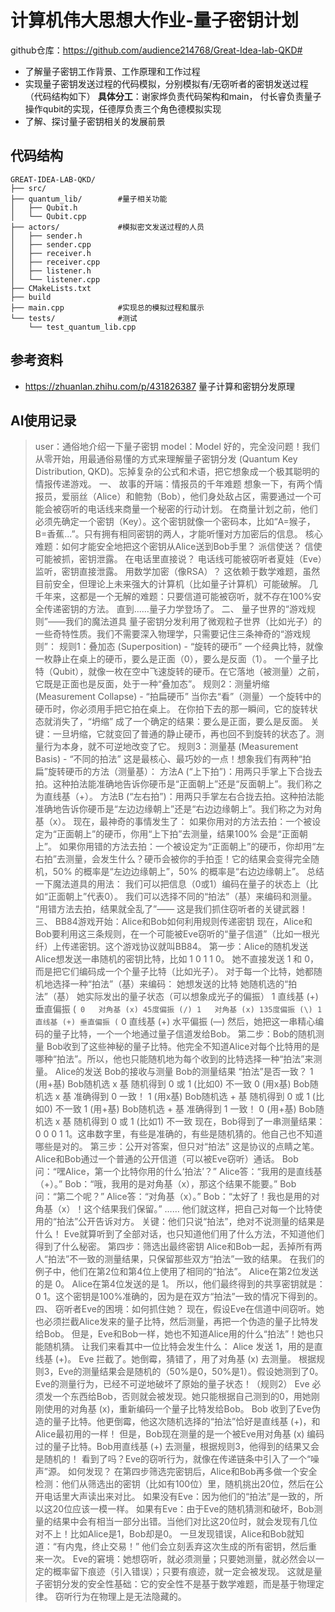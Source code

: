 # 计算机伟大思想大作业-量子密钥计划

github仓库：https://github.com/audience214768/Great-Idea-lab-QKD#


- 了解量子密钥工作背景、工作原理和工作过程
- 实现量子密钥发送过程的代码模拟，分别模拟有/无窃听者的密钥发送过程（代码结构如下）
**具体分工**：谢家烨负责代码架构和main， 付长睿负责量子操作qubit的实现，任德厚负责三个角色德模拟实现
- 了解、探讨量子密钥相关的发展前景



## 代码结构
```
GREAT-IDEA-LAB-QKD/
├── src/
├── quantum_lib/        #量子相关功能
│   ├── Qubit.h
│   └── Qubit.cpp
├── actors/             #模拟密文发送过程的人员
│   ├── sender.h
│   ├── sender.cpp 
│   ├── receiver.h 
│   ├── receiver.cpp
│   ├── listener.h
│   └── listener.cpp
├── CMakeLists.txt
├── build
├── main.cpp            #实现总的模拟过程和展示
└── tests/              #测试
    └── test_quantum_lib.cpp
```

## 参考资料

- https://zhuanlan.zhihu.com/p/431826387 量子计算和密钥分发原理

## AI使用记录
>user：通俗地介绍一下量子密钥
 model：Model
好的，完全没问题！我们从零开始，用最通俗易懂的方式来理解量子密钥分发 (Quantum Key Distribution, QKD)。忘掉复杂的公式和术语，把它想象成一个极其聪明的情报传递游戏。
一、 故事的开端：情报员的千年难题
想象一下，有两个情报员，爱丽丝（Alice）和鲍勃（Bob），他们身处敌占区，需要通过一个可能会被窃听的电话线来商量一个秘密的行动计划。
在商量计划之前，他们必须先确定一个密钥（Key）。这个密钥就像一个密码本，比如“A=猴子，B=香蕉...”。只有拥有相同密钥的两人，才能听懂对方加密后的信息。
核心难题：如何才能安全地把这个密钥从Alice送到Bob手里？
派信使送？ 信使可能被抓，密钥泄露。
在电话里直接说？ 电话线可能被窃听者夏娃（Eve）监听，密钥直接泄露。
用数学加密（像RSA）？ 这依赖于数学难题，虽然目前安全，但理论上未来强大的计算机（比如量子计算机）可能破解。
几千年来，这都是一个无解的难题：只要信道可能被窃听，就不存在100%安全传递密钥的方法。
直到……量子力学登场了。
二、 量子世界的“游戏规则”——我们的魔法道具
量子密钥分发利用了微观粒子世界（比如光子）的一些奇特性质。我们不需要深入物理学，只需要记住三条神奇的“游戏规则”：
规则1：叠加态 (Superposition) - “旋转的硬币”
一个经典比特，就像一枚静止在桌上的硬币，要么是正面（0），要么是反面（1）。
一个量子比特（Qubit），就像一枚在空中飞速旋转的硬币。在它落地（被测量）之前，它既是正面也是反面，处于一种“叠加态”。
规则2：测量坍缩 (Measurement Collapse) - “拍扁硬币”
当你去“看”（测量）一个旋转中的硬币时，你必须用手把它拍在桌上。
在你拍下去的那一瞬间，它的旋转状态就消失了，“坍缩” 成了一个确定的结果：要么是正面，要么是反面。
关键：一旦坍缩，它就变回了普通的静止硬币，再也回不到旋转的状态了。测量行为本身，就不可逆地改变了它。
规则3：测量基 (Measurement Basis) - “不同的拍法”
这是最核心、最巧妙的一点！想象我们有两种“拍扁”旋转硬币的方法（测量基）：
方法A (“上下拍”)：用两只手掌上下合拢去拍。这种拍法能准确地告诉你硬币是“正面朝上”还是“反面朝上”。我们称之为直线基（+）。
方法B (“左右拍”)：用两只手掌左右合拢去拍。这种拍法能准确地告诉你硬币是“左边边缘朝上”还是“右边边缘朝上”。我们称之为对角基（x）。
现在，最神奇的事情发生了：
如果你用对的方法去拍：一个被设定为“正面朝上”的硬币，你用“上下拍”去测量，结果100% 会是“正面朝上”。
如果你用错的方法去拍：一个被设定为“正面朝上”的硬币，你却用“左右拍”去测量，会发生什么？硬币会被你的手拍歪！它的结果会变得完全随机，50% 的概率是“左边边缘朝上”，50% 的概率是“右边边缘朝上”。
总结一下魔法道具的用法：
我们可以把信息（0或1）编码在量子的状态上（比如“正面朝上”代表0）。
我们可以选择不同的“拍法”（基）来编码和测量。
“用错方法去拍，结果就全乱了”—— 这是我们抓住窃听者的关键武器！
三、 BB84游戏开始：Alice和Bob如何利用规则传递密钥
现在，Alice和Bob要利用这三条规则，在一个可能被Eve窃听的“量子信道”（比如一根光纤）上传递密钥。这个游戏协议就叫BB84。
第一步：Alice的随机发送
Alice想发送一串随机的密钥比特，比如 1 0 1 1 0。
她不直接发送 1 和 0，而是把它们编码成一个个量子比特（比如光子）。
对于每一个比特，她都随机地选择一种“拍法”（基）来编码：
她想发送的比特	她随机选的“拍法”（基）	她实际发出的量子状态（可以想象成光子的偏振）
1	直线基 (+)	垂直偏振 (`
0	对角基 (x)	45度偏振 (/)
1	对角基 (x)	135度偏振 (\)
1	直线基 (+)	垂直偏振 (`
0	直线基 (+)	水平偏振 (—)
然后，她把这一串精心编码的量子比特，一个一个地通过量子信道发给Bob。
第二步：Bob的随机测量
Bob收到了这些神秘的量子比特。他完全不知道Alice对每个比特用的是哪种“拍法”。所以，他也只能随机地为每个收到的比特选择一种“拍法”来测量。
Alice的发送	Bob的接收与测量	Bob的测量结果	“拍法”是否一致？
1 (用+基)	Bob随机选 x 基	随机得到 0 或 1 (比如0)	不一致
0 (用x基)	Bob随机选 x 基	准确得到 0	一致！
1 (用x基)	Bob随机选 + 基	随机得到 0 或 1 (比如0)	不一致
1 (用+基)	Bob随机选 + 基	准确得到 1	一致！
0 (用+基)	Bob随机选 x 基	随机得到 0 或 1 (比如1)	不一致
现在，Bob得到了一串测量结果：0 0 0 1 1。这串数字里，有些是准确的，有些是随机猜的。他自己也不知道哪些是对的。
第三步：公开对答案，但只对“拍法”
这是协议的点睛之笔。Alice和Bob通过一个普通的公开信道（可以被Eve窃听）通话。
Bob问：“嘿Alice，第一个比特你用的什么‘拍法’？”
Alice答：“我用的是直线基（+）。”
Bob：“哦，我用的是对角基（x），那这个结果不能要。”
Bob问：“第二个呢？”
Alice答：“对角基（x）。”
Bob：“太好了！我也是用的对角基（x）！这个结果我们保留。”
……
他们就这样，把自己对每一个比特使用的“拍法”公开告诉对方。
关键：他们只说“拍法”，绝对不说测量的结果是什么！ Eve就算听到了全部对话，也只知道他们用了什么方法，不知道他们得到了什么秘密。
第四步：筛选出最终密钥
Alice和Bob一起，丢掉所有两人“拍法”不一致的测量结果，只保留那些双方“拍法”一致的结果。
在我们的例子中，他们在第2位和第4位上使用了相同的“拍法”。
Alice在第2位发送的是 0。
Alice在第4位发送的是 1。
所以，他们最终得到的共享密钥就是：0 1。这个密钥是100%准确的，因为是在双方“拍法”一致的情况下得到的。
四、 窃听者Eve的困境：如何抓住她？
现在，假设Eve在信道中间窃听。她也必须拦截Alice发来的量子比特，然后测量，再把一个伪造的量子比特发给Bob。
但是，Eve和Bob一样，她也不知道Alice用的什么“拍法”！她也只能随机猜。
让我们来看其中一位比特会发生什么：
Alice 发送 1，用的是直线基 (+)。
Eve 拦截了。她倒霉，猜错了，用了对角基 (x) 去测量。
根据规则3，Eve的测量结果会是随机的（50%是0，50%是1）。假设她测到了0。
Eve的测量行为，已经不可逆地破坏了原始的量子状态！（规则2）
Eve 必须发一个东西给Bob，否则就会被发现。她只能根据自己测到的0，用她刚刚使用的对角基 (x)，重新编码一个量子比特发给Bob。
Bob 收到了Eve伪造的量子比特。他更倒霉，他这次随机选择的“拍法”恰好是直线基 (+)，和Alice最初用的一样！
但是，Bob现在测量的是一个被Eve用对角基 (x) 编码过的量子比特。Bob用直线基 (+) 去测量，根据规则3，他得到的结果又会是随机的！
看到了吗？Eve的窃听行为，就像在传递链条中引入了一个“噪声”源。
如何发现？
在第四步筛选完密钥后，Alice和Bob再多做一个安全检测：他们从筛选出的密钥（比如有100位）里，随机挑出20位，然后在公开电话里大声读出来对比。
如果没有Eve：因为他们的“拍法”是一致的，所以这20位应该一模一样。
如果有Eve：由于Eve的随机猜测和破坏，Bob测量的结果中会有相当一部分出错。当他们对比这20位时，就会发现有几位对不上！比如Alice是1，Bob却是0。
一旦发现错误，Alice和Bob就知道：“有内鬼，终止交易！” 他们会立刻丢弃这次生成的所有密钥，然后重来一次。
Eve的窘境：她想窃听，就必须测量；只要她测量，就必然会以一定的概率留下痕迹（引入错误）；只要有痕迹，就一定会被发现。
这就是量子密钥分发的安全性基础：它的安全性不是基于数学难题，而是基于物理定律。 窃听行为在物理上是无法隐藏的。